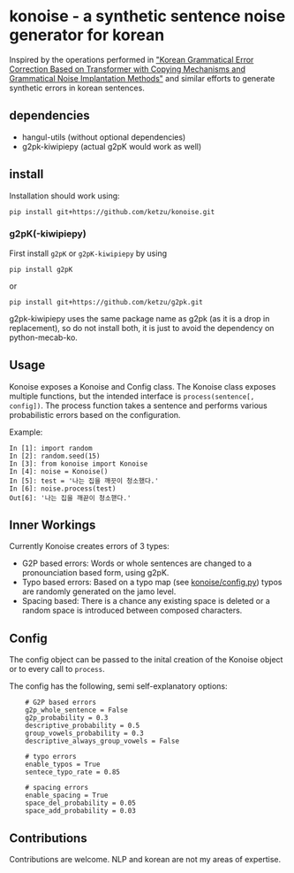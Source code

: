 # konoise - a synthetic sentence noise generator for korean

Inspired by the operations performed in ["Korean Grammatical Error Correction Based on Transformer with Copying Mechanisms and Grammatical Noise Implantation Methods"](https://www.ncbi.nlm.nih.gov/pmc/articles/PMC8070563/) and similar efforts to generate synthetic errors in korean sentences.

## dependencies

 * hangul-utils (without optional dependencies)
 * g2pk-kiwipiepy (actual g2pK would work as well) 

## install

Installation should work using:

```
pip install git+https://github.com/ketzu/konoise.git
```

### g2pK(-kiwipiepy)

First install `g2pK` or `g2pK-kiwipiepy` by using

```
pip install g2pK
```

or 

```
pip install git+https://github.com/ketzu/g2pk.git
```

g2pk-kiwipiepy uses the same package name as g2pk (as it is a drop in replacement), so do not install both, it is just to avoid the dependency on python-mecab-ko.

## Usage

Konoise exposes a Konoise and Config class. The Konoise class exposes multiple functions, but the intended interface is `process(sentence[, config])`.
The process function takes a sentence and performs various probabilistic errors based on the configuration.

Example:

```
In [1]: import random
In [2]: random.seed(15)
In [3]: from konoise import Konoise
In [4]: noise = Konoise()
In [5]: test = '나는 집을 깨끗이 청소했다.'
In [6]: noise.process(test)
Out[6]: '나는 집을 깨끋이 청소핻다.'
```

## Inner Workings

Currently Konoise creates errors of 3 types:

 * G2P based errors: Words or whole sentences are changed to a pronounciation based form, using g2pK.
 * Typo based errors: Based on a typo map (see [konoise/config.py](konoise/config.py)) typos are randomly generated on the jamo level.
 * Spacing based: There is a chance any existing space is deleted or a random space is introduced between composed characters. 

## Config

The config object can be passed to the inital creation of the Konoise object or to every call to `process`.

The config has the following, semi self-explanatory options:

```
    # G2P based errors
    g2p_whole_sentence = False
    g2p_probability = 0.3
    descriptive_probability = 0.5
    group_vowels_probability = 0.3
    descriptive_always_group_vowels = False

    # typo errors
    enable_typos = True
    sentece_typo_rate = 0.85

    # spacing errors
    enable_spacing = True
    space_del_probability = 0.05
    space_add_probability = 0.03
```

## Contributions

Contributions are welcome. NLP and korean are not my areas of expertise.